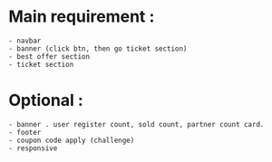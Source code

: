# Main requirement : 
    - navbar
    - banner (click btn, then go ticket section)
    - best offer section
    - ticket section


# Optional : 

    - banner . user register count, sold count, partner count card.
    - footer
    - coupon code apply (challenge)
    - responsive
